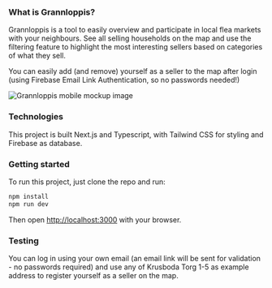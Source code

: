 ### What is Grannloppis?

Grannloppis is a tool to easily overview and participate in local flea markets with your neighbours. See all selling households on the map and use the filtering feature to highlight the most interesting sellers based on categories of what they sell.

You can easily add (and remove) yourself as a seller to the map after login (using Firebase Email Link Authentication, so no passwords needed!)

![Grannloppis mobile mockup image](public/img/my-mobile-mockup.png)

### Technologies

This project is built Next.js and Typescript, with Tailwind CSS for styling and Firebase as database.

### Getting started

To run this project, just clone the repo and run:

```bash
npm install
npm run dev
```

Then open [http://localhost:3000](http://localhost:3000) with your browser.

### Testing

You can log in using your own email (an email link will be sent for validation - no passwords required) and use any of Krusboda Torg 1-5 as example address to register yourself as a seller on the map.